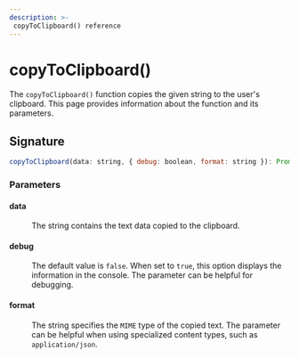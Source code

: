 ```yaml
---
description: >-
 copyToClipboard() reference
---
```

# copyToClipboard()

The `copyToClipboard()` function copies the given string to the user's clipboard. This page provides information about the function and its parameters.

## Signature

```javascript
copyToClipboard(data: string, { debug: boolean, format: string }): Promise
```

### Parameters

#### data
<dd> 
 The string contains the text data copied to the clipboard.
</dd>

#### debug
<dd>
The default value is <code>false</code>. When set to <code>true</code>, this option displays the information in the console. The parameter can be helpful for debugging.
</dd>

#### format
<dd> 
 The string specifies the <code>MIME</code> type of the copied text. The parameter can be helpful when using specialized content types, such as <code>application/json</code>.
</dd>
